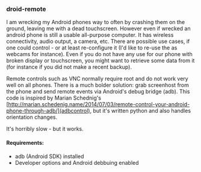 ### droid-remote

I am wrecking my Android phones way to often by crashing them on the ground, leaving me with a dead touchscreen.
However even if wrecked an android phone is still a usable all-purpose computer. It has wireless connectivity, audio output, a camera, etc. 
There are possible use cases, if one could control - or at least re-configure it (I'd like to re-use the as webcams for instance). 
Even if you do not have any use for  our phone with broken display or touchscreen, you might want to retrieve some data from it (for instance if you did not make a recent backup).

Remote controls such as VNC normally require root and do not work very well on all phones. There is a much bolder solution:
grab screenhost from the phone and send remote events via Android's debug bridge (adb). This code is inspired by 
Marian Schednig's [http://marian.schedenig.name/2014/07/03/remote-control-your-android-phone-through-adb/](adbcontrol), 
but it's written python and also handles orientation changes.

It's horribly slow - but it works.


#### Requirements:
* adb (Android SDK) installed
* Developer options and Android debbuing enabled
